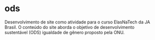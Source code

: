 # ods
Desenvolvimento de site como atividade para o curso ElasNaTech da JA Brasil. O conteúdo do site aborda o objetivo de desenvolvimento sustentável (ODS) igualdade de gênero proposto pela ONU.
